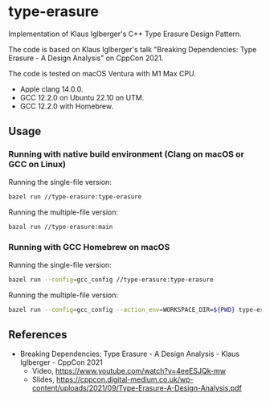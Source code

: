# type-erasure

Implementation of Klaus Iglberger's C++ Type Erasure Design Pattern.

The code is based on Klaus Iglberger's talk "Breaking Dependencies: Type
Erasure - A Design Analysis" on CppCon 2021.

The code is tested on macOS Ventura with M1 Max CPU.
- Apple clang 14.0.0.
- GCC 12.2.0 on Ubuntu 22.10 on UTM.
- GCC 12.2.0 with Homebrew.

## Usage

### Running with native build environment (Clang on macOS or GCC on Linux)

Running the single-file version:

```bash
bazel run //type-erasure:type-erasure
```

Running the multiple-file version:

```bash
bazal run //type-erasure:main
```

### Running with GCC Homebrew on macOS

Running the single-file version:

```bash
bazel run --config=gcc_config //type-erasure:type-erasure
```

Running the multiple-file version:

```bash
bazel run --config=gcc_config --action_env=WORKSPACE_DIR=${PWD} type-erasure/main
```

## References

- Breaking Dependencies: Type Erasure - A Design Analysis - Klaus Iglberger -
  CppCon 2021
  - Video, https://www.youtube.com/watch?v=4eeESJQk-mw
  - Slides, https://cppcon.digital-medium.co.uk/wp-content/uploads/2021/09/Type-Erasure-A-Design-Analysis.pdf
